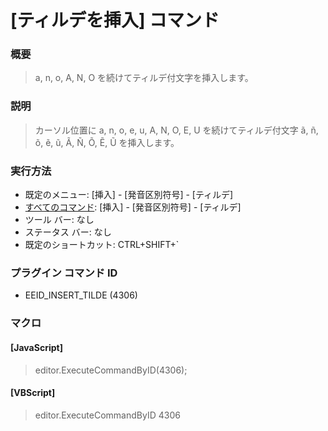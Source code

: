 # \[ティルデを挿入\] コマンド

### 概要

> a, n, o, A, N, O を続けてティルデ付文字を挿入します。

### 説明

> カーソル位置に a, n, o, e, u, A, N, O, E, U を続けてティルデ付文字 ã, ñ, õ, ẽ, ũ, Ã, Ñ, Õ, Ẽ, Ũ を挿入します。

### 実行方法

- 既定のメニュー: \[挿入\] \- \[発音区別符号\] \- \[ティルデ\]
- [すべてのコマンド](../../glossary/allcommands): \[挿入\] \- \[発音区別符号\] \- \[ティルデ\]
- ツール バー: なし
- ステータス バー: なし
- 既定のショートカット: CTRL+SHIFT+\`

### プラグイン コマンド ID

- EEID\_INSERT\_TILDE (4306)

### マクロ

#### \[JavaScript\]

> editor.ExecuteCommandByID(4306);

#### \[VBScript\]

> editor.ExecuteCommandByID 4306
